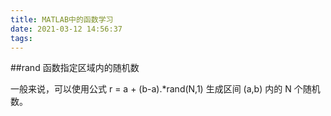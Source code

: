 ```yaml
---
title: MATLAB中的函数学习
date: 2021-03-12 14:56:37
tags:
---
```


##rand 函数指定区域内的随机数

<!--more-->

一般来说，可以使用公式 r = a + (b-a).\*rand(N,1) 生成区间 (a,b) 内的 N 个随机数。
